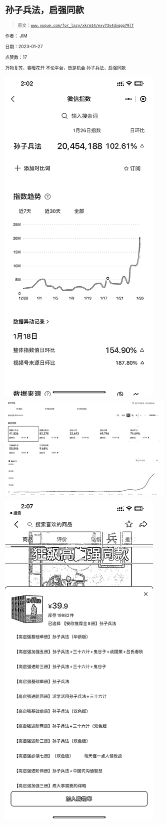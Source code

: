 # 孙子兵法，启强同款

> 原文：[`www.yuque.com/for_lazy/xkrm14/exy73v4dvqgp79lf`](https://www.yuque.com/for_lazy/xkrm14/exy73v4dvqgp79lf)

作者： JIM 

日期：2023-01-27 

点赞数：17 

万物复苏，春暖花开 不论平台，皆是机会 孙子兵法，启强同款 

![](img/ecb432221adf0bb61eb2ba6687c48665.png) 

![](img/49fc12741974030a3a87aa54ecf77445.png)  

![](img/9607633282d787a75ce813e9bda951f7.png) 

